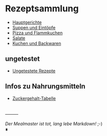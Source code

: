 # Rezeptsammlung

 - [Hauptgerichte](docs/Hauptgerichte/index.md)
 - [Suppen und Eintöpfe](docs/Suppen-und-Eintöpfe.md)
 - [Pizza und Flammkuchen](docs/Pizza-und-Flammkuchen.md)
 - [Salate](docs/Salate.md)
 - [Kuchen und Backwaren](docs/Kuchen_und_Backwaren/index.md)
 
<!-- - [sonstige Backwaren](docs/Backwaren.md) -->

## ungetestet

 - [Ungetestete Rezepte](docs/Ungetestete-Rezepte.md)

## Infos zu Nahrungsmitteln

 - [Zuckergehalt-Tabelle](docs/Zuckergehalt_2017.html)

　  
———

*Der Mealmaster ist tot, lang lebe Markdown!* ;-)  
∎
